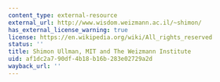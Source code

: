 ```yaml
---
content_type: external-resource
external_url: http://www.wisdom.weizmann.ac.il/~shimon/
has_external_license_warning: true
license: https://en.wikipedia.org/wiki/All_rights_reserved
status: ''
title: Shimon Ullman, MIT and The Weizmann Institute
uid: af1dc2a7-90df-4b18-b16b-283e02729a2d
wayback_url: ''
---
```

